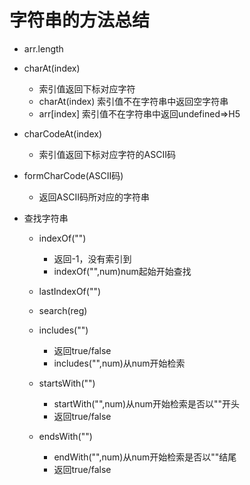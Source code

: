 # 字符串的方法总结

* arr.length

* charAt(index)

  * 索引值返回下标对应字符
  * charAt(index) 索引值不在字符串中返回空字符串
  * arr[index]       索引值不在字符串中返回undefined=>H5

* charCodeAt(index)

  * 索引值返回下标对应字符的ASCII码

* formCharCode(ASCII码)

  * 返回ASCII码所对应的字符串

* 查找字符串

  * indexOf("")
    * 返回-1，没有索引到
    * indexOf("",num)num起始开始查找

  * lastIndexOf("")
  * search(reg)
  * includes("")
    * 返回true/false
    * includes("",num)从num开始检索
  * startsWith("")
    * startWith("",num)从num开始检索是否以""开头
    * 返回true/false
  * endsWith("")
    * endWith("",num)从num开始检索是否以""结尾
    * 返回true/false
